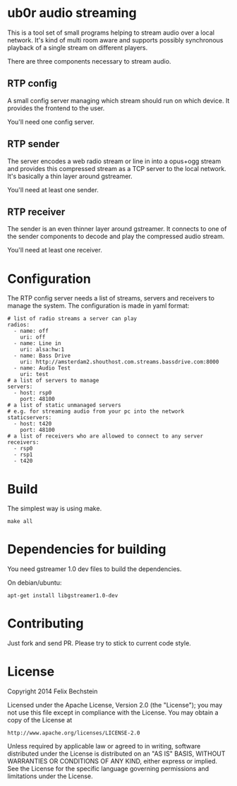 # ub0r audio streaming

This is a tool set of small programs helping to stream audio over a local network.
It's kind of multi room aware and supports possibly synchronous playback of a single stream on different players.

There are three components necessary to stream audio.

## RTP config

A small config server managing which stream should run on which device.
It provides the frontend to the user.

You'll need one config server.

## RTP sender

The server encodes a web radio stream or line in into a opus+ogg stream and provides this compressed stream as a TCP server to the local network.
It's basically a thin layer around gstreamer.

You'll need at least one sender.

## RTP receiver

The sender is an even thinner layer around gstreamer.
It connects to one of the sender components to decode and play the compressed audio stream.

You'll need at least one receiver.

# Configuration

The RTP config server needs a list of streams, servers and receivers to manage the system.
The configuration is made in yaml format:

    # list of radio streams a server can play
    radios:
      - name: off
        uri: off
      - name: Line in
        uri: alsa:hw:1
      - name: Bass Drive
        uri: http://amsterdam2.shouthost.com.streams.bassdrive.com:8000
      - name: Audio Test
        uri: test
    # a list of servers to manage
    servers:
      - host: rsp0
        port: 48100
    # a list of static unmanaged servers
    # e.g. for streaming audio from your pc into the network
    staticservers:
      - host: t420
        port: 48100
    # a list of receivers who are allowed to connect to any server
    receivers:
      - rsp0
      - rsp1
      - t420

# Build

The simplest way is using make.

    make all

# Dependencies for building

You need gstreamer 1.0 dev files to build the dependencies.

On debian/ubuntu:

    apt-get install libgstreamer1.0-dev

# Contributing

Just fork and send PR.
Please try to stick to current code style.

# License

Copyright 2014 Felix Bechstein

Licensed under the Apache License, Version 2.0 (the "License");
you may not use this file except in compliance with the License.
You may obtain a copy of the License at

    http://www.apache.org/licenses/LICENSE-2.0

Unless required by applicable law or agreed to in writing, software
distributed under the License is distributed on an "AS IS" BASIS,
WITHOUT WARRANTIES OR CONDITIONS OF ANY KIND, either express or implied.
See the License for the specific language governing permissions and
limitations under the License.
